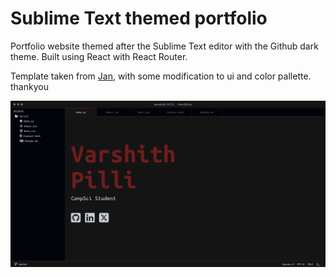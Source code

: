 # Sublime Text themed portfolio

Portfolio website themed after the Sublime Text editor with the Github dark theme. Built using React with React Router.

Template taken from [Jan](https://github.com/Lone1106), with some modification to ui and color pallette.
thankyou

<img src="./imgs/ui.png" width="800">